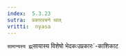 ```yaml
---
index:  5.3.23
sutra:  प्रकारवचने थाल्
vritti:  nyasa
---
```


`सामान्यस्य झ्र्`सायास्य विशेषो भेदकःउप्रकारः`-काशिकाट

